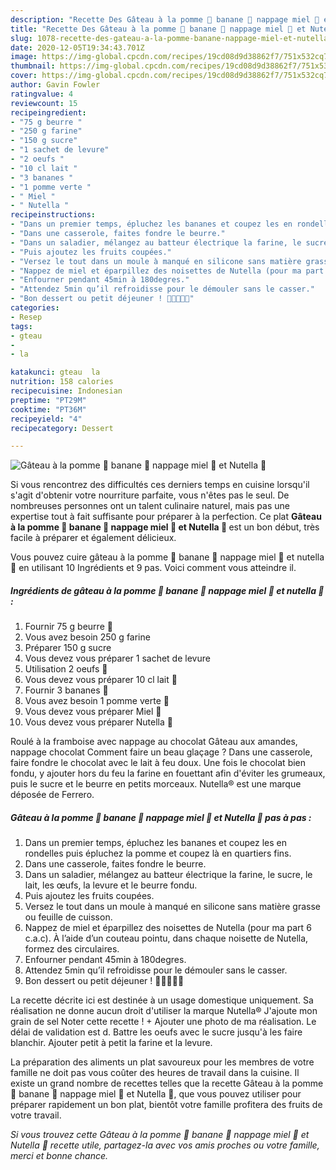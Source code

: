 ```yaml
---
description: "Recette Des Gâteau à la pomme 🍏 banane 🍌 nappage miel 🍯 et Nutella 🍫"
title: "Recette Des Gâteau à la pomme 🍏 banane 🍌 nappage miel 🍯 et Nutella 🍫"
slug: 1078-recette-des-gateau-a-la-pomme-banane-nappage-miel-et-nutella
date: 2020-12-05T19:34:43.701Z
image: https://img-global.cpcdn.com/recipes/19cd08d9d38862f7/751x532cq70/gateau-a-la-pomme-🍏-banane-🍌-nappage-miel-🍯-et-nutella-🍫-photo-principale-de-la-recette.jpg
thumbnail: https://img-global.cpcdn.com/recipes/19cd08d9d38862f7/751x532cq70/gateau-a-la-pomme-🍏-banane-🍌-nappage-miel-🍯-et-nutella-🍫-photo-principale-de-la-recette.jpg
cover: https://img-global.cpcdn.com/recipes/19cd08d9d38862f7/751x532cq70/gateau-a-la-pomme-🍏-banane-🍌-nappage-miel-🍯-et-nutella-🍫-photo-principale-de-la-recette.jpg
author: Gavin Fowler
ratingvalue: 4
reviewcount: 15
recipeingredient:
- "75 g beurre "
- "250 g farine"
- "150 g sucre"
- "1 sachet de levure"
- "2 oeufs "
- "10 cl lait "
- "3 bananes "
- "1 pomme verte "
- " Miel "
- " Nutella "
recipeinstructions:
- "Dans un premier temps, épluchez les bananes et coupez les en rondelles puis épluchez la pomme et coupez là en quartiers fins."
- "Dans une casserole, faites fondre le beurre."
- "Dans un saladier, mélangez au batteur électrique la farine, le sucre, le lait, les œufs, la levure et le beurre fondu."
- "Puis ajoutez les fruits coupées."
- "Versez le tout dans un moule à manqué en silicone sans matière grasse ou feuille de cuisson."
- "Nappez de miel et éparpillez des noisettes de Nutella (pour ma part 6 c.a.c). À l’aide d’un couteau pointu, dans chaque noisette de Nutella, formez des circulaires."
- "Enfourner pendant 45min à 180degres."
- "Attendez 5min qu’il refroidisse pour le démouler sans le casser."
- "Bon dessert ou petit déjeuner ! 🤤🍏🍌🍯🍫"
categories:
- Resep
tags:
- gteau
- 
- la

katakunci: gteau  la 
nutrition: 158 calories
recipecuisine: Indonesian
preptime: "PT29M"
cooktime: "PT36M"
recipeyield: "4"
recipecategory: Dessert

---
```



![Gâteau à la pomme 🍏 banane 🍌 nappage miel 🍯 et Nutella 🍫](https://img-global.cpcdn.com/recipes/19cd08d9d38862f7/751x532cq70/gateau-a-la-pomme-🍏-banane-🍌-nappage-miel-🍯-et-nutella-🍫-photo-principale-de-la-recette.jpg)

Si vous rencontrez des difficultés ces derniers temps en cuisine lorsqu'il s'agit d'obtenir votre nourriture parfaite, vous n'êtes pas le seul. De nombreuses personnes ont un talent culinaire naturel, mais pas une expertise tout à fait suffisante pour préparer à la perfection. Ce plat <strong> Gâteau à la pomme 🍏 banane 🍌 nappage miel 🍯 et Nutella 🍫 </strong> est un bon début, très facile à préparer et également délicieux.

<!--inarticleads1-->

Vous pouvez cuire gâteau à la pomme 🍏 banane 🍌 nappage miel 🍯 et nutella 🍫 en utilisant 10 Ingrédients et 9 pas. Voici comment vous atteindre il.

##### Ingrédients de gâteau à la pomme 🍏 banane 🍌 nappage miel 🍯 et nutella 🍫 :

1. Fournir 75 g beurre 🧈
1. Vous avez besoin 250 g farine
1. Préparer 150 g sucre
1. Vous devez vous préparer 1 sachet de levure
1. Utilisation 2 oeufs 🥚
1. Vous devez vous préparer 10 cl lait 🥛
1. Fournir 3 bananes 🍌
1. Vous avez besoin 1 pomme verte 🍏
1. Vous devez vous préparer  Miel 🍯
1. Vous devez vous préparer  Nutella 🍫


Roulé à la framboise avec nappage au chocolat Gâteau aux amandes, nappage chocolat Comment faire un beau glaçage ? Dans une casserole, faire fondre le chocolat avec le lait à feu doux. Une fois le chocolat bien fondu, y ajouter hors du feu la farine en fouettant afin d&#39;éviter les grumeaux, puis le sucre et le beurre en petits morceaux. Nutella® est une marque déposée de Ferrero. 

<!--inarticleads2-->

##### Gâteau à la pomme 🍏 banane 🍌 nappage miel 🍯 et Nutella 🍫 pas à pas :

1. Dans un premier temps, épluchez les bananes et coupez les en rondelles puis épluchez la pomme et coupez là en quartiers fins.
1. Dans une casserole, faites fondre le beurre.
1. Dans un saladier, mélangez au batteur électrique la farine, le sucre, le lait, les œufs, la levure et le beurre fondu.
1. Puis ajoutez les fruits coupées.
1. Versez le tout dans un moule à manqué en silicone sans matière grasse ou feuille de cuisson.
1. Nappez de miel et éparpillez des noisettes de Nutella (pour ma part 6 c.a.c). À l’aide d’un couteau pointu, dans chaque noisette de Nutella, formez des circulaires.
1. Enfourner pendant 45min à 180degres.
1. Attendez 5min qu’il refroidisse pour le démouler sans le casser.
1. Bon dessert ou petit déjeuner ! 🤤🍏🍌🍯🍫


La recette décrite ici est destinée à un usage domestique uniquement. Sa réalisation ne donne aucun droit d&#39;utiliser la marque Nutella® J&#39;ajoute mon grain de sel Noter cette recette ! + Ajouter une photo de ma réalisation. Le délai de validation est d. Battre les oeufs avec le sucre jusqu&#39;à les faire blanchir. Ajouter petit à petit la farine et la levure. 

<!--inarticleads1-->

<p>
La préparation des aliments un plat savoureux pour les membres de votre famille ne doit pas vous coûter des heures de travail dans la cuisine. Il existe un grand nombre de recettes telles que la recette Gâteau à la pomme 🍏 banane 🍌 nappage miel 🍯 et Nutella 🍫, que vous pouvez utiliser pour préparer rapidement un bon plat, bientôt votre famille profitera des fruits de votre travail.
</p>

<p>
<i>Si vous trouvez cette Gâteau à la pomme 🍏 banane 🍌 nappage miel 🍯 et Nutella 🍫 recette utile, partagez-la avec vos amis proches ou votre famille, merci et bonne chance.</i>
</p>
